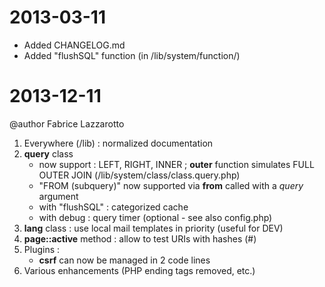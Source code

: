 2013-03-11
==========

* Added CHANGELOG.md
* Added "flushSQL" function (in /lib/system/function/)

2013-12-11
==========

@author Fabrice Lazzarotto
1. Everywhere (/lib) : normalized documentation
2. **query** class 
	* now support : LEFT, RIGHT, INNER ; **outer** function simulates FULL OUTER JOIN (/lib/system/class/class.query.php)
	* "FROM (subquery)" now supported via **from** called with a *query* argument
	* with "flushSQL" : categorized cache
	* with debug : query timer (optional - see also config.php)
3. **lang** class : use local mail templates in priority (useful for DEV)
4. **page::active** method : allow to test URIs with hashes (#)
5. Plugins :
	* **csrf** can now be managed in 2 code lines
6. Various enhancements (PHP ending tags removed, etc.)
